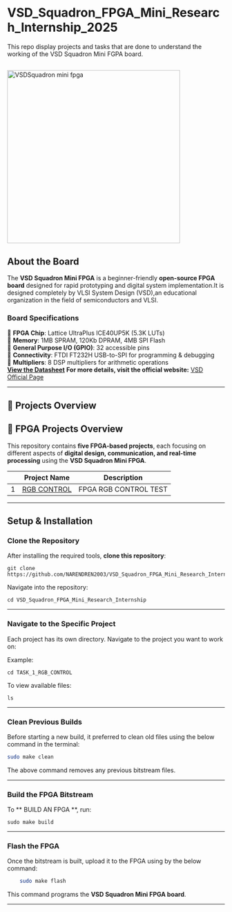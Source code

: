 # VSD_Squadron_FPGA_Mini_Research_Internship_2025
This repo display projects and tasks that are done to understand the working of the VSD Squadron Mini FGPA board.
## 
<img src="https://github.com/user-attachments/assets/a8bb3868-4454-48b9-9a43-8db6f9467c5c" alt="VSDSquadron mini fpga" width="400"/>
   


##  About the Board
The **VSD Squadron Mini FPGA** is a beginner-friendly **open-source FPGA board** designed for rapid prototyping and digital system implementation.It is designed completely by VLSI System Design (VSD),an educational organization in the field of semiconductors and VLSI.

### **Board Specifications**
🔹 **FPGA Chip**: Lattice UltraPlus ICE40UP5K (5.3K LUTs)  
🔹 **Memory**: 1MB SPRAM, 120Kb DPRAM, 4MB SPI Flash  
🔹 **General Purpose I/O (GPIO)**: 32 accessible pins  
🔹 **Connectivity**: FTDI FT232H USB-to-SPI for programming & debugging  
🔹 **Multipliers**: 8 DSP multipliers for arithmetic operations  
**[View the Datasheet](https://www.vlsisystemdesign.com/wp-content/uploads/2025/01/VSDSquadronFMDatasheet.pdf)** 
**For more details, visit the official website:** [VSD Official Page](https://www.vlsisystemdesign.com/vsdsquadronfm/)  

---

## 🔹 Projects Overview
## 🔹 FPGA Projects Overview

This repository contains **five FPGA-based projects**, each focusing on different aspects of **digital design, communication, and real-time processing** using the **VSD Squadron Mini FPGA**.

|  | Project Name                                         | Description |
|----|------------------------------------------------------|-------------|
| 1 | [RGB CONTROL](https://github.com/NARENDREN2003/VSD_Squadron_FPGA_Mini_Research_Internship/tree/main/TASK_1_RGB_CONTROL)                  | FPGA RGB CONTROL TEST |


---

##  Setup & Installation
### **Clone the Repository**

After installing the required tools, **clone this repository**:

    git clone https://github.com/NARENDREN2003/VSD_Squadron_FPGA_Mini_Research_Internship.git

Navigate into the repository:

    cd VSD_Squadron_FPGA_Mini_Research_Internship

***


### **Navigate to the Specific Project**

Each project has its own directory. Navigate to the project you want to work on:

Example:

    
    cd TASK_1_RGB_CONTROL

To view available files:

    
    ls
    

***


### **Clean Previous Builds**

Before starting a new build, it preferred to clean old files using the below command in the terminal:

```sh
sudo make clean
```

The above command removes any previous bitstream files.

***


### **Build the FPGA Bitstream**

To ** BUILD AN FPGA **, run:

    sudo make build

***


### **Flash the FPGA**

Once the bitstream is built, upload it to the FPGA using by the below command:

```sh
    sudo make flash
```
This command programs the **VSD Squadron Mini FPGA board**.

***
